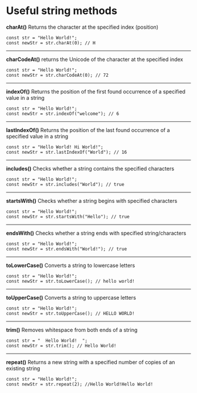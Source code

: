 # Useful string methods

**charAt()** Returns the character at the specified index (position)

```
const str = "Hello World!";
const newStr = str.charAt(0); // H
```
---

**charCodeAt()** returns the Unicode of the character at the specified index

```
const str = "Hello World!";
const newStr = str.charCodeAt(0); // 72
```
---

**indexOf()** Returns the position of the first found occurrence of a specified value in a string

```
const str = "Hello World!";
const newStr = str.indexOf("welcome"); // 6
```
---

**lastIndexOf()** Returns the position of the last found occurrence of a specified value in a string

```
const str = "Hello World! Hi World!";
const newStr = str.lastIndexOf("World"); // 16
```
---

**includes()** Checks whether a string contains the specified characters

```
const str = "Hello World!";
const newStr = str.includes("World"); // true
```
---

**startsWith()** Checks whether a string begins with specified characters

```
const str = "Hello World!";
const newStr = str.startsWith("Hello"); // true
```
---

**endsWith()** Checks whether a string ends with specified string/characters

```
const str = "Hello World!";
const newStr = str.endsWith("World!"); // true
```
---

**toLowerCase()** Converts a string to lowercase letters

```
const str = "Hello World!";
const newStr = str.toLowerCase(); // hello world!
```
---

**toUpperCase()** Converts a string to uppercase letters

```
const str = "Hello World!";
const newStr = str.toUpperCase(); // HELLO WORLD!

```
---

**trim()** Removes whitespace from both ends of a string

```
const str = "  Hello World!  ";
const newStr = str.trim(); // Hello World!

```
---

**repeat()** Returns a new string with a specified number of copies of an existing string

```
const str = "Hello World!";
const newStr = str.repeat(2); //Hello World!Hello World!

```
